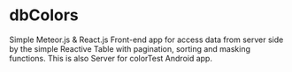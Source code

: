 # dbColors
Simple Meteor.js &amp; React.js Front-end app for access data from server side by the simple Reactive Table with  pagination, sorting and masking functions.
This is also Server for colorTest Android app.
